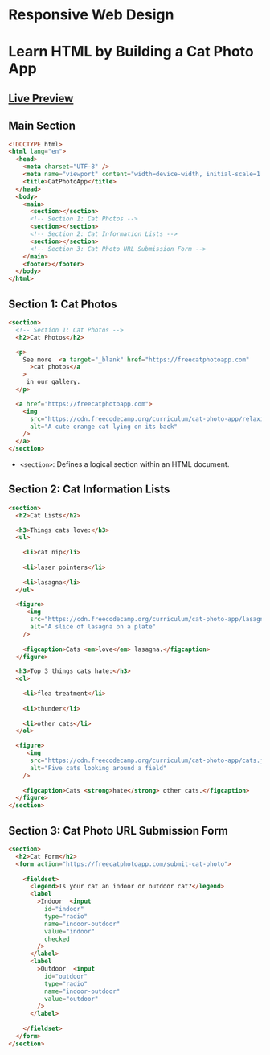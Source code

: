 # Responsive Web Design

# **Learn HTML by Building a Cat Photo App**

## [Live Preview](https://raw.githack.com/codem1ner/free-code-camp/main/responsive-web-design/html-cat-photo-app/index.html)

## Main Section

```html
<!DOCTYPE html>
<html lang="en">
  <head>
    <meta charset="UTF-8" />
    <meta name="viewport" content="width=device-width, initial-scale=1.0" />
    <title>CatPhotoApp</title>
  </head>
  <body>
    <main>
      <section></section>
      <!-- Section 1: Cat Photos -->
      <section></section>
      <!-- Section 2: Cat Information Lists -->
      <section></section>
      <!-- Section 3: Cat Photo URL Submission Form -->
    </main>
    <footer></footer>
  </body>
</html>
```

## Section 1: Cat Photos

```html
<section>
  <!-- Section 1: Cat Photos -->
  <h2>Cat Photos</h2>

  <p>
    See more  <a target="_blank" href="https://freecatphotoapp.com"
      >cat photos</a
    >
     in our gallery.
  </p>

  <a href="https://freecatphotoapp.com">
    <img
      src="https://cdn.freecodecamp.org/curriculum/cat-photo-app/relaxing-cat.jpg"
      alt="A cute orange cat lying on its back"
    />
  </a>
</section>
```

- `<section>`: Defines a logical section within an HTML document.

## Section 2: Cat Information Lists

```html
<section>
  <h2>Cat Lists</h2>

  <h3>Things cats love:</h3>
  <ul>
     
    <li>cat nip</li>
     
    <li>laser pointers</li>
     
    <li>lasagna</li>
  </ul>

  <figure>
     <img
      src="https://cdn.freecodecamp.org/curriculum/cat-photo-app/lasagna.jpg"
      alt="A slice of lasagna on a plate"
    />
     
    <figcaption>Cats <em>love</em> lasagna.</figcaption>
  </figure>

  <h3>Top 3 things cats hate:</h3>
  <ol>
     
    <li>flea treatment</li>
     
    <li>thunder</li>
     
    <li>other cats</li>
  </ol>

  <figure>
     <img
      src="https://cdn.freecodecamp.org/curriculum/cat-photo-app/cats.jpg"
      alt="Five cats looking around a field"
    />
     
    <figcaption>Cats <strong>hate</strong> other cats.</figcaption>
  </figure>
</section>
```

## Section 3: Cat Photo URL Submission Form

```html
<section>
  <h2>Cat Form</h2>
  <form action="https://freecatphotoapp.com/submit-cat-photo">
     
    <fieldset>
      <legend>Is your cat an indoor or outdoor cat?</legend>
      <label
        >Indoor  <input
          id="indoor"
          type="radio"
          name="indoor-outdoor"
          value="indoor"
          checked
        />
      </label>
      <label
        >Outdoor  <input
          id="outdoor"
          type="radio"
          name="indoor-outdoor"
          value="outdoor"
        />
      </label>
       
    </fieldset>
  </form>
</section>
```
